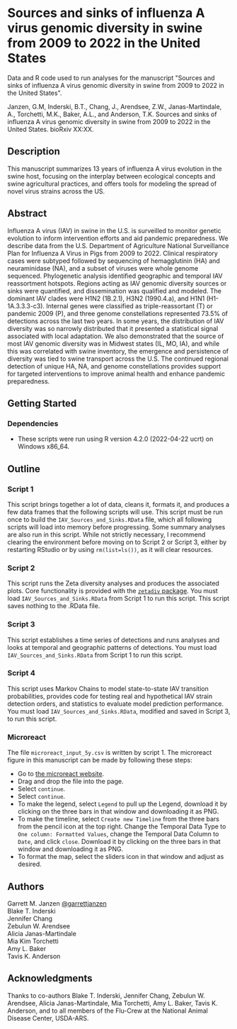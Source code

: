 # Sources and sinks of influenza A virus genomic diversity in swine from 2009 to 2022 in the United States

Data and R code used to run analyses for the manuscript "Sources and sinks of influenza A virus genomic diversity in swine from 2009 to 2022 in the United States".

Janzen, G.M, Inderski, B.T., Chang, J., Arendsee, Z.W., Janas-Martindale, A., Torchetti, M.K., Baker, A.L., and Anderson, T.K. Sources and sinks of influenza A virus genomic diversity in swine from 2009 to 2022 in the United States. bioRxiv XX:XX.

## Description

This manuscript summarizes 13 years of influenza A virus evolution in the swine host, focusing on the interplay between ecological concepts and swine agricultural practices, and offers tools for modeling the spread of novel virus strains across the US.

## Abstract

Influenza A virus (IAV) in swine in the U.S. is surveilled to monitor genetic evolution to inform intervention efforts and aid pandemic preparedness. We describe data from the U.S. Department of Agriculture National Surveillance Plan for Influenza A Virus in Pigs from 2009 to 2022. Clinical respiratory cases were subtyped followed by sequencing of hemagglutinin (HA) and neuraminidase (NA), and a subset of viruses were whole genome sequenced. Phylogenetic analysis identified geographic and temporal IAV reassortment hotspots. Regions acting as IAV genomic diversity sources or sinks were quantified, and dissemination was qualified and modeled. The dominant IAV clades were H1N2 (1B.2.1), H3N2 (1990.4.a), and H1N1 (H1-1A.3.3.3-c3). Internal genes were classified as triple-reassortant (T) or pandemic 2009 (P), and three genome constellations represented 73.5% of detections across the last two years. In some years, the distribution of IAV diversity was so narrowly distributed that it presented a statistical signal associated with local adaptation. We also demonstrated that the source of most IAV genomic diversity was in Midwest states (IL, MO, IA), and while this was correlated with swine inventory, the emergence and persistence of diversity was tied to swine transport across the U.S. The continued regional detection of unique HA, NA, and genome constellations provides support for targeted interventions to improve animal health and enhance pandemic preparedness.

## Getting Started

### Dependencies

* These scripts were run using R version 4.2.0 (2022-04-22 ucrt) on Windows x86_64.

## Outline

### Script 1
This script brings together a lot of data, cleans it, formats it, and produces a few data frames that the following scripts will use. This script must be run once to build the `IAV_Sources_and_Sinks.RData` file, which all following scripts will load into memory before progressing. Some summary analyses are also run in this script. While not strictly necessary, I recommend clearing the environment before moving on to Script 2 or Script 3, either by restarting RStudio or by using `rm(list=ls())`, as it will clear resources.

### Script 2
This script runs the Zeta diversity analyses and produces the associated plots. Core functionality is provided with the [`zetadiv` package](https://cran.r-project.org/web/packages/zetadiv/index.html). You must load `IAV_Sources_and_Sinks.RData` from Script 1 to run this script. This script saves nothing to the .RData file.

### Script 3
This script establishes a time series of detections and runs analyses and looks at temporal and geographic patterns of detections. You must load `IAV_Sources_and_Sinks.RData` from Script 1 to run this script.

### Script 4
This script uses Markov Chains to model state-to-state IAV transition probabilities, provides code for testing real and hypothetical IAV strain detection orders, and statistics to evaluate model prediction performance. You must load `IAV_Sources_and_Sinks.RData`, modified and saved in Script 3, to run this script.

### Microreact
The file `microreact_input_5y.csv` is written by script 1. The microreact figure in this manuscript can be made by following these steps:
 * Go to [the microreact website](https://microreact.org/upload).
 * Drag and drop the file into the page.
 * Select `continue`.
 * Select `continue`.
 * To make the legend, select `Legend` to pull up the Legend, download it by clicking on the three bars in that window and downloading it as PNG.
 * To make the timeline, select `Create new Timeline` from the three bars from the pencil icon at the top right. Change the Temporal Data Type to `One column: Formatted Values`, change the Temporal Data Column to `Date`, and click `close`. Download it by clicking on the three bars in that window and downloading it as PNG.
 * To format the map, select the sliders icon in that window and adjust as desired.
   
## Authors
Garrett M. Janzen
[@garrettjanzen](https://twitter.com/garrettjanzen)\
Blake T. Inderski\
Jennifer Chang\
Zebulun W. Arendsee\
Alicia Janas-Martindale\
Mia Kim Torchetti\
Amy L. Baker\
Tavis K. Anderson

## Acknowledgments
Thanks to co-authors Blake T. Inderski, Jennifer Chang, Zebulun W. Arendsee, Alicia Janas-Martindale, Mia Torchetti, Amy L. Baker, Tavis K. Anderson, and to all members of the Flu-Crew at the National Animal Disease Center, USDA-ARS.

